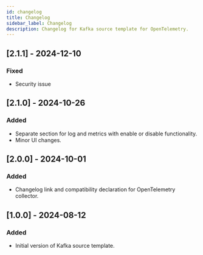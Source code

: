 ```yaml
---
id: changelog
title: Changelog
sidebar_label: Changelog
description: Changelog for Kafka source template for OpenTelemetry.
---
```


## [2.1.1] - 2024-12-10

### Fixed
- Security issue

## [2.1.0] - 2024-10-26

### Added
- Separate section for log and metrics with enable or disable functionality.
- Minor UI changes.

## [2.0.0] - 2024-10-01

### Added
- Changelog link and compatibility declaration for OpenTelemetry collector.

## [1.0.0] - 2024-08-12

### Added
- Initial version of Kafka source template.
